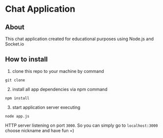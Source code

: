 # Chat Application

## About

This chat application created for educational purposes using Node.js and Socket.io

## How to install

1) clone this repo to your machine by command
```
git clone
```
2) install all app dependencies via npm command
```
npm install
```
3) start application server executing
```
node app.js
```
HTTP server listening on port `3000`. So you can simply go to `localhost:3000` choose nickname and have fun =)
